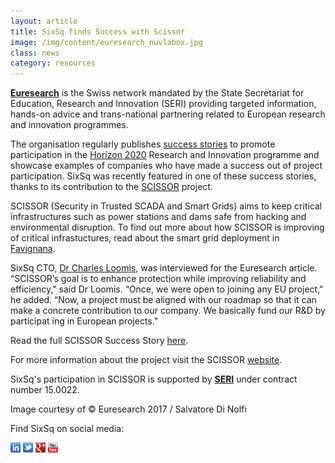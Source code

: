 ```yaml
---
layout: article
title: SixSq finds Success with Scissor
image: /img/content/euresearch_nuvlabox.jpg
class: news
category: resources
---
```


**[Euresearch](https://www.euresearch.ch/en/)** is the Swiss network mandated by the State Secretariat for Education, Research and Innovation (SERI) providing targeted information, hands-on advice and trans-national partnering related to European research and innovation programmes. 

The organisation regularly publishes [success stories](https://www.euresearch.ch/en/about-euresearch/media-corner/success-stories/) to promote participation in the [Horizon 2020](https://ec.europa.eu/programmes/horizon2020/) Research and Innovation programme and showcase examples of companies who have made a success out of project participation. SixSq was recently featured in one of these success stories, thanks to its contribution to the [SCISSOR](https://scissor-project.com) project. 

SCISSOR (Security in Trusted SCADA and Smart Grids) aims to keep critical infrastructures such as power stations and dams safe from hacking and environmental disruption. To find out more about how  SCISSOR is improving of critical infrastuctures, read about the smart grid deployment in [Favignana](http://sixsq.com/resources/2017/05/15/news-scissor-meeting-may-2017.html).

SixSq CTO, [Dr Charles Loomis](http://sixsq.com/about-us/), was interviewed for the Euresearch article. “SCISSOR’s goal is to enhance protection while improving reliability and efficiency," said Dr Loomis. “Once, we were open to joining any EU project," he added. “Now, a project must be aligned with our roadmap so that it can make a concrete contribution to our company. We basically fund our R&D by participat­ ing in European projects."

Read the full SCISSOR Success Story [here](https://www.euresearch.ch/fileadmin/redacteur/Media/SCISSOR_Success_Story_201707.pdf). 

For more information about the project visit the SCISSOR [website](https://scissor-project.com).

SixSq's participation in SCISSOR is supported by **[SERI](https://www.sbfi.admin.ch/sbfi/en/home.html)** under contract number 15.0022.

Image courtesy of © Euresearch 2017 / Salvatore Di Nolfi

Find SixSq on social media:

<a href="http://linkedin.com/company/sixsq"><img src="/img/design/linkedin_small.png" alt="LinkedIn" width="16" /></a> <a href="http://twitter.com/@sixsq"><img src="/img/design/twitter_small.png" alt="Twitter" width="16" /></a> <a href="http://plus.google.com/+sixsq"><img src="/img/design/google_plus_small.png" alt="Google+" width="16" /></a> <a href="https://www.youtube.com/channel/UCGYw3n7c-QsDtsVH32By1-g"><img src="/img/design/youtube_small.png" alt="Youtube" width="16"/></a>





